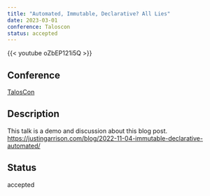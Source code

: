 ```yaml
---
title: "Automated, Immutable, Declarative? All Lies"
date: 2023-03-01
conference: Taloscon
status: accepted
---
```


{{< youtube oZbEP121i5Q >}}

## Conference

[TalosCon](https://https://www.siderolabs.com/taloscon/)

## Description

This talk is a demo and discussion about this blog post. <https://justingarrison.com/blog/2022-11-04-immutable-declarative-automated/>

## Status

accepted
